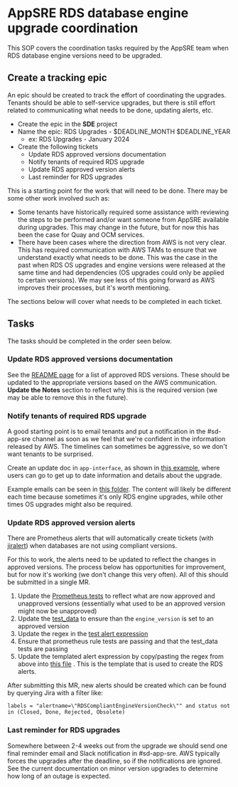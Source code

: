 # AppSRE RDS database engine upgrade coordination

This SOP covers the coordination tasks required by the AppSRE team when RDS database
engine versions need to be upgraded.

## Create a tracking epic

An epic should be created to track the effort of coordinating the upgrades. Tenants
should be able to self-service upgrades, but there is still effort related to
communicating what needs to be done, updating alerts, etc.

* Create the epic in the **SDE** project
* Name the epic: RDS Upgrades - $DEADLINE_MONTH $DEADLINE_YEAR
    * ex: RDS Upgrades - January 2024
* Create the following tickets
    * Update RDS approved versions documentation
    * Notify tenants of required RDS upgrade
    * Update RDS approved version alerts
    * Last reminder for RDS upgrades

This is a starting point for the work that will need to be done. There may be some other
work involved such as:

* Some tenants have historically required some assistance with reviewing the steps to be
  performed and/or want someone from AppSRE available during upgrades. This may change
  in the future, but for now this has been the case for Quay and OCM services.
* There have been cases where the direction from AWS is not very clear. This has
  required communication with AWS TAMs to ensure that we understand exactly what needs
  to be done. This was the case in the past when RDS OS upgrades and engine versions
  were released at the same time and had dependencies (OS upgrades could only be applied
  to certain versions). We may see less of this going forward as AWS improves their
  processes, but it's worth mentioning.

The sections below will cover what needs to be completed in each ticket.

## Tasks

The tasks should be completed in the order seen below.

### Update RDS approved versions documentation

See the [README page](/README.md#approved-rds-versions) for a list of approved RDS
versions. These should be updated to the appropriate versions based on the AWS
communication. **Update the Notes** section to reflect why this is the required
version (we may be able to remove this in the future).

### Notify tenants of required RDS upgrade

A good starting point is to email tenants and put a notification in the #sd-app-sre
channel as soon as we feel that we're confident in the information released by AWS. The
timelines can sometimes be aggressive, so we don't want tenants to be surprised.

Create an update doc in `app-interface`, as shown in [this example](https://gitlab.cee.redhat.com/service/app-interface/-/blob/master/docs/aws/maintenance/rds-upgrades-june-2022.md),
where users can go to get up to date information and details about the upgrade.

Example emails can be seen in [this folder](/data/app-interface/emails/all-rds/). The
content will likely be different each time because sometimes it's only RDS engine
upgrades, while other times OS upgrades might also be required.

### Update RDS approved version alerts

There are Prometheus alerts that will automatically create tickets (with
[jiralert](https://github.com/prometheus-community/jiralert)) when databases are
not using compliant versions.

For this to work, the alerts need to be updated to reflect the changes in approved
versions. The process below has opportunities for improvement, but for now
it's working (we don't change this very often). All of this should be submitted in a
single MR.

1. Update
   the [Prometheus tests](/resources/observability/prometheusrules/rds-approved-versions-test.prometheusrulestests.yaml)
   to reflect what are now approved and unapproved versions (essentially what used to be
   an approved version might now be unapproved)
2. Update
   the [test_data](/test_data/services/aws-resource-tests/namespaces/rds-approved-versions.yml)
   to ensure than the `engine_version` is set to an approved version
3. Update the regex in
   the [test alert expression](/resources/observability/prometheusrules/rds-approved-versions-test.prometheusrules.yaml)
4. Ensure that prometheus rule tests are passing and that the test_data tests are
   passing
5. Update the templated alert expression by copy/pasting the regex from above
   into [this file](/resources/services/app-sre-observability/rds-approved-versions.prometheusrules.yaml.j2)
   . This is the template that is used to create the RDS alerts.

After submitting this MR, new alerts should be created which can be found by querying
Jira with a filter like:

`labels = "alertname=\"RDSCompliantEngineVersionCheck\"" and status not in (Closed, Done, Rejected, Obsolete)`

### Last reminder for RDS upgrades

Somewhere between 2-4 weeks out from the upgrade we should send one final reminder email
and Slack notification in #sd-app-sre. AWS typically forces the upgrades after the
deadline, so if the notifications are ignored. See the current documentation on minor
version upgrades to determine how long of an outage is expected.
